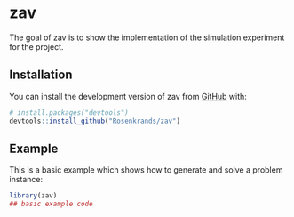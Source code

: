 
<!-- README.md is generated from README.Rmd. Please edit that file -->

# zav

<!-- badges: start -->
<!-- badges: end -->

The goal of zav is to show the implementation of the simulation
experiment for the project.

## Installation

You can install the development version of zav from
[GitHub](https://github.com/) with:

``` r
# install.packages("devtools")
devtools::install_github("Rosenkrands/zav")
```

## Example

This is a basic example which shows how to generate and solve a problem
instance:

``` r
library(zav)
## basic example code
```
